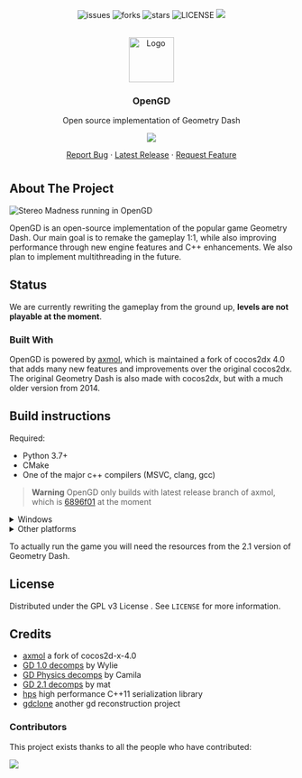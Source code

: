 <div align="center">

![issues](https://img.shields.io/github/issues/Open-GD/OpenGD?style=for-the-badge&color=blue)
![forks](https://img.shields.io/github/forks/Open-GD/OpenGD?style=for-the-badge)
![stars](https://img.shields.io/github/stars/Open-GD/OpenGD?style=for-the-badge&color=blue)
![LICENSE](https://img.shields.io/github/license/Open-GD/OpenGD?style=for-the-badge&color=blue)
<a href="https://discord.gg/">
<img src="https://dcbadge.vercel.app/api/server/gcbuuR4JWg">
</a>
</div>

<!-- PROJECT LOGO -->
<br />
<div align="center">
  <a href="https://github.com/Open-GD/OpenGD/releases/latest">
    <img src="https://user-images.githubusercontent.com/54410739/226145157-61edd6d9-eec4-479c-83b6-3f0c32e278c3.png" alt="Logo" width="80" height="80">
  </a>

  <h3 align="center">OpenGD</h3>

  <p align="center">
    Open source implementation of Geometry Dash
    <br />   
  </p>
  
![](https://img.shields.io/badge/platforms-windows%20%7C%20linux%20%7C%20mac%20%7C%20android%20%7C%20ios-blue)
    <p align="center">
    <a href="https://github.com/Open-GD/OpenGD/issues">Report Bug</a>
    ·
    <a href="https://github.com/Open-GD/OpenGD/releases/latest">Latest Release</a>
 · 
 <a href="https://github.com/Open-GD/OpenGD/issues">Request Feature</a>
  </p>
</div>


# 
<!-- ABOUT THE PROJECT -->
## About The Project

![Stereo Madness running in OpenGD](https://static.wikia.nocookie.net/miiversepedia/images/7/7e/Miiverse_Yeah%21_Button.png/revision/latest?cb=20240615133602)


OpenGD is an open-source implementation of the popular game Geometry Dash. Our main goal is to remake the gameplay 1:1, while also improving performance through new engine features and C++ enhancements. We also plan to implement multithreading in the future.

## Status 

We are currently rewriting the gameplay from the ground up, **levels are not playable at the moment**.

### Built With

OpenGD is powered by [axmol](https://github.com/axmolengine/axmol), which is maintained a fork of cocos2dx 4.0 that adds many new features and improvements over the original cocos2dx. The original Geometry Dash is also made with cocos2dx, but with a much older version from 2014.

## Build instructions

Required:
- Python 3.7+
- CMake
- One of the major c++ compilers (MSVC, clang, gcc)


> **Warning**
> OpenGD only builds with latest release branch of axmol, which is [6896f01](https://github.com/axmolengine/axmol/commit/6896f01d3e86a189c8e72ac420c8fdda739531fd) at the moment


<details>

  <summary>Windows</summary>

Clone axmol, run setup.py and restart cmd for command line variables to update
```
git clone --branch release https://github.com/axmolengine/axmol
cd axmol
python setup.py
```

For windows, it is recommended to build axmol separately and link it dynamically to reduce rebuilds, compile time and link time.

In the axmol folder, after running setup.py:
```
cmake -B build_x64 -A x64 -DAX_BUILD_TESTS=OFF
cmake --build build_x64 --config RelWithDebInfo
```

After axmol finished building you can run 
```
git clone https://github.com/Open-GD/OpenGD
cd OpenGD
cmake -B build -A x64 -DAX_PREBUILT_DIR=build_x64
cmake --build build --config RelWithDebInfo
```

> **Warning**
> VS 2019 might not work on Windows, VS 2022 is recommended

</details>

<details>

<summary>Other platforms</summary>
  
Check axmol [Dev setup](https://github.com/axmolengine/axmol/blob/dev/docs/DevSetup.md)

</details>

To actually run the game you will need the resources from the 2.1 version of Geometry Dash.

<!-- LICENSE -->
## License

Distributed under the GPL v3 License . See `LICENSE` for more information.

<!-- ACKNOWLEDGMENTS -->
## Credits

* [axmol](https://github.com/axmolengine/axmol) a fork of cocos2d-x-4.0
* [GD 1.0 decomps](https://github.com/Wyliemaster/Geometry-Dash-1.0) by Wylie
* [GD Physics decomps](https://github.com/camila314/gdp) by Camila
* [GD 2.1 decomps](https://github.com/matcool/gd-decomps) by mat
* [hps](https://github.com/jl2922/hps) high performance C++11 serialization library
* [gdclone](https://github.com/opstic/gdclone) another gd reconstruction project

### Contributors
This project exists thanks to all the people who have contributed:

<a href="https://github.com/Open-GD/OpenGD/graphs/contributors">
  <img src="https://contrib.rocks/image?repo=Open-GD/OpenGD" />
</a>
